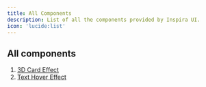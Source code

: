 ```yaml
---
title: All Components
description: List of all the components provided by Inspira UI.
icon: 'lucide:list'
---
```


## All components

1. [3D Card Effect](./1.3d-card.md)
2. [Text Hover Effect](./2.text-hover-effect.md)
